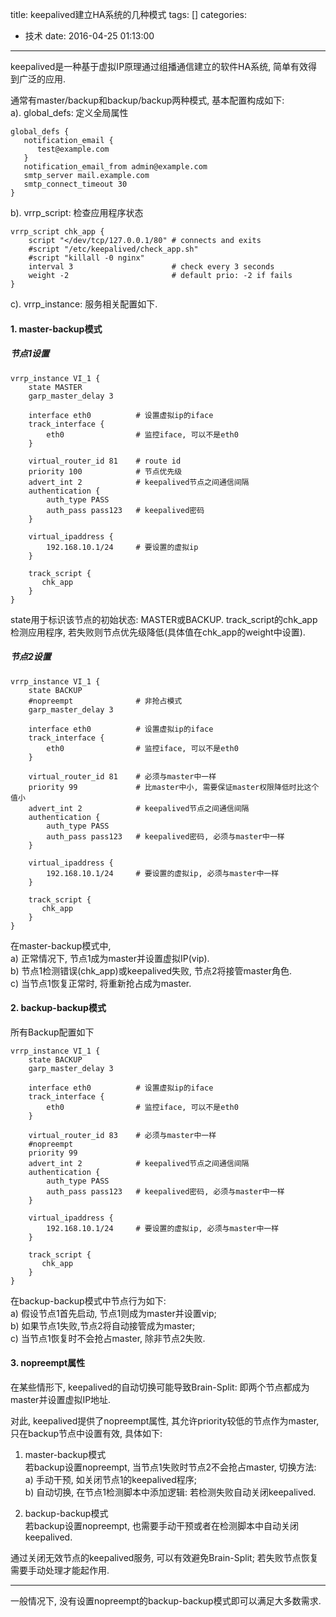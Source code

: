 title: keepalived建立HA系统的几种模式
tags: []
categories:
  - 技术
date: 2016-04-25 01:13:00
---
keepalived是一种基于虚拟IP原理通过组播通信建立的软件HA系统, 简单有效得到广泛的应用. 

通常有master/backup和backup/backup两种模式, 基本配置构成如下:  
a). global_defs: 定义全局属性 
```
global_defs {
   notification_email {
      test@example.com
   }
   notification_email_from admin@example.com
   smtp_server mail.example.com
   smtp_connect_timeout 30
}
```
b). vrrp_script: 检查应用程序状态
```
vrrp_script chk_app {
    script "</dev/tcp/127.0.0.1/80" # connects and exits
    #script "/etc/keepalived/check_app.sh"
    #script "killall -0 nginx"
    interval 3                      # check every 3 seconds
    weight -2                       # default prio: -2 if fails
}
```
c). vrrp_instance: 服务相关配置如下.  


#### 1. master-backup模式
##### 节点1设置
```
vrrp_instance VI_1 {
    state MASTER            
    garp_master_delay 3

    interface eth0          # 设置虚拟ip的iface
    track_interface {
        eth0				# 监控iface, 可以不是eth0
    }

    virtual_router_id 81	# route id
    priority 100            # 节点优先级
    advert_int 2			# keepalived节点之间通信间隔
    authentication {
        auth_type PASS
        auth_pass pass123	# keepalived密码
    }

    virtual_ipaddress {
        192.168.10.1/24		# 要设置的虚拟ip
    }

    track_script {
       chk_app
    }
}

```
state用于标识该节点的初始状态: MASTER或BACKUP. 
track_script的chk_app检测应用程序, 若失败则节点优先级降低(具体值在chk_app的weight中设置).

##### 节点2设置
```
vrrp_instance VI_1 {
    state BACKUP            
    #nopreempt				# 非抢占模式
    garp_master_delay 3

    interface eth0          # 设置虚拟ip的iface
    track_interface {
        eth0				# 监控iface, 可以不是eth0
    }

    virtual_router_id 81	# 必须与master中一样
    priority 99             # 比master中小, 需要保证master权限降低时比这个值小
    advert_int 2			# keepalived节点之间通信间隔
    authentication {
        auth_type PASS
        auth_pass pass123	# keepalived密码, 必须与master中一样 
    }

    virtual_ipaddress {
        192.168.10.1/24		# 要设置的虚拟ip, 必须与master中一样
    }

    track_script {
       chk_app
    }
}

```

在master-backup模式中,   
a) 正常情况下, 节点1成为master并设置虚拟IP(vip).   
b) 节点1检测错误(chk_app)或keepalived失败, 节点2将接管master角色.   
c) 当节点1恢复正常时, 将重新抢占成为master.  
  

#### 2. backup-backup模式
所有Backup配置如下
```
vrrp_instance VI_1 {
    state BACKUP            
    garp_master_delay 3

    interface eth0          # 设置虚拟ip的iface
    track_interface {
        eth0				# 监控iface, 可以不是eth0
    }

    virtual_router_id 83	# 必须与master中一样
    #nopreempt
    priority 99             
    advert_int 2			# keepalived节点之间通信间隔
    authentication {
        auth_type PASS
        auth_pass pass123	# keepalived密码, 必须与master中一样 
    }

    virtual_ipaddress {
        192.168.10.1/24		# 要设置的虚拟ip, 必须与master中一样
    }

    track_script {
       chk_app
    }
}

```

在backup-backup模式中节点行为如下:  
a) 假设节点1首先启动, 节点1则成为master并设置vip;   
b) 如果节点1失败,节点2将自动接管成为master;   
c) 当节点1恢复时不会抢占master, 除非节点2失败.


#### 3. nopreempt属性
在某些情形下, keepalived的自动切换可能导致Brain-Split: 即两个节点都成为master并设置虚拟IP地址.  

对此, keepalived提供了nopreempt属性, 其允许priority较低的节点作为master, 只在backup节点中设置有效, 具体如下:

1) master-backup模式  
若backup设置nopreempt, 当节点1失败时节点2不会抢占master, 切换方法:  
a) 手动干预, 如关闭节点1的keepalived程序;  
b) 自动切换, 在节点1检测脚本中添加逻辑: 若检测失败自动关闭keepalived.

2) backup-backup模式  
若backup设置nopreempt, 也需要手动干预或者在检测脚本中自动关闭keepalived.  

通过关闭无效节点的keepalived服务, 可以有效避免Brain-Split; 若失败节点恢复需要手动处理才能起作用.

-----
一般情况下, 没有设置nopreempt的backup-backup模式即可以满足大多数需求.